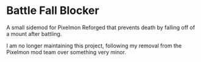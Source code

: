 # Battle Fall Blocker

A small sidemod for Pixelmon Reforged that prevents death by falling off of a mount after battling.

I am no longer maintaining this project, following my removal from the Pixelmon mod team over something very minor.

